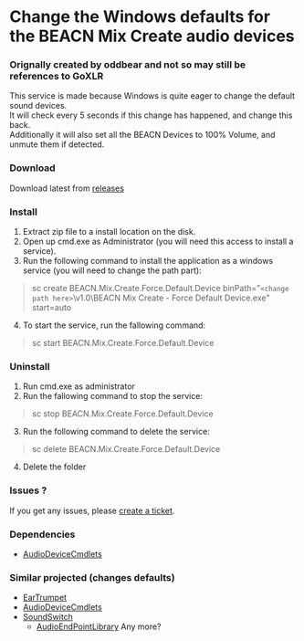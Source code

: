 # Change the Windows defaults for the BEACN Mix Create audio devices

### Orignally created by oddbear and not so may still be references to GoXLR


This service is made because Windows is quite eager to change the default sound devices. <br />
It will check every 5 seconds if this change has happened, and change this back.<br />
Additionally it will also set all the BEACN Devices to 100% Volume, and unmute them if detected.

### Download

Download latest from [releases](https://github.com/GinjahWolf92/BEACN-Mix-Create-Force-Default/releases/download/v1.0/v1.0.zip)

### Install

1. Extract zip file to a install location on the disk.
2. Open up cmd.exe as Administrator (you will need this access to install a service).
3. Run the following command to install the application as a windows service (you will need to change the path part):
> sc create BEACN.Mix.Create.Force.Default.Device binPath="`<change path here>`\v1.0\BEACN Mix Create - Force Default Device.exe" start=auto
4. To start the service, run the fallowing command:
> sc start BEACN.Mix.Create.Force.Default.Device

### Uninstall

1. Run cmd.exe as administrator
2. Run the fallowing command to stop the service:
> sc stop BEACN.Mix.Create.Force.Default.Device
3. Run the following command to delete the service:
> sc delete BEACN.Mix.Create.Force.Default.Device
4. Delete the folder

### Issues ?

If you get any issues, please [create a ticket](https://github.com/GinjahWolf92/BEACN-Mix-Create-Force-Default/issues).

### Dependencies
* [AudioDeviceCmdlets](https://github.com/frgnca/AudioDeviceCmdlets)

### Similar projected (changes defaults)
- [EarTrumpet](https://github.com/File-New-Project/EarTrumpet/)
- [AudioDeviceCmdlets](https://github.com/frgnca/AudioDeviceCmdlets)
- [SoundSwitch](https://github.com/Belphemur/SoundSwitch)
  - [AudioEndPointLibrary](https://github.com/Belphemur/AudioEndPointLibrary)
Any more?
